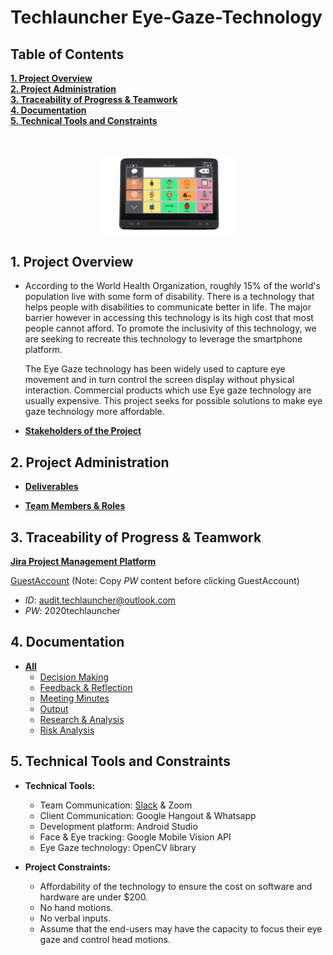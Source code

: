 # Techlauncher Eye-Gaze-Technology   
<h2><a name = "content"> Table of Contents </a></h2>

<a href = "#Title1"><b> 1. Project Overview </b></a><br/>
<a href = "#Title2"><b> 2. Project Administration </b></a><br/>
<a href = "#Title3"><b> 3. Traceability of Progress & Teamwork </b></a><br/> 
<a href = "#Title4"><b> 4. Documentation </b></a><br/> 
<a href = "#Title5"><b> 5. Technical Tools and Constraints </b></a><br/>


<br />
<p align="center">
<img src="Resources/Sample_communication_application.jpg"  width="45%" length="45%" >
</p>
<h2><a name = "Title1"> 1. Project Overview </a></h2>

* According to the World Health Organization, roughly 15% of the world's population live with some form of disability. There is a technology that helps people with disabilities to communicate better in life. The major barrier however in accessing this technology is its high cost that most people cannot afford. To promote the inclusivity of this technology, we are seeking to recreate this technology to leverage the smartphone platform.

  The Eye Gaze technology has been widely used to capture eye movement and in turn control the screen display without physical interaction. Commercial products which use Eye gaze technology are usually  expensive. This project seeks for possible solutions to make eye gaze technology more affordable.

* [**Stakeholders of the Project**](https://github.com/Ozedaval/Eye-Gaze-Technology/wiki/Stakeholders)

<h2><a name = "Title2"> 2. Project Administration </a></h2>

* [**Deliverables**](https://github.com/Ozedaval/Eye-Gaze-Technology/wiki/Deliverables)

* [**Team Members & Roles**](https://github.com/Ozedaval/Eye-Gaze-Technology/wiki/Team-Members-&-Roles)

<h2><a name = "Title3"> 3. Traceability of Progress & Teamwork</a></h2>

[**Jira Project Management Platform**](https://comp3500.atlassian.net/jira/software/projects/MEGT/boards/1/roadmap)

[GuestAccount](https://id.atlassian.com/login?application=jira&continue=https%3A%2F%2Fcomp3500.atlassian.net%2Flogin%3FredirectCount%3D1%26dest-url%3D%252Fjira%252Fsoftware%252Fprojects%252FMEGT%252Fboards%252F1%252Froadmap%26application%3Djira&email=audit.techlauncher%40outlook.com) (Note: Copy _PW_ content before clicking GuestAccount)
 - _ID_: audit.techlauncher@outlook.com
 - _PW_: 2020techlauncher

<h2><a name = "Title4"> 4. Documentation</a></h2>

- [**All**](https://drive.google.com/drive/folders/1NlzcfOPzjzUGLZtv5XBwhFZTKDHvKzTZ)
  * [Decision Making](https://drive.google.com/open?id=1saNyL4HzxOY_hxSUxgXdmyMEt44hYi6K)
  * [Feedback & Reflection](https://drive.google.com/open?id=1Ez3zpXuvb3K82JIZOckS8c_vj4hy5sOG)
  * [Meeting Minutes](https://drive.google.com/open?id=1XRX-F2_kUdTftGIQKBF57nrPVdt4L3jy)
  * [Output](https://drive.google.com/open?id=1OQ9x4_ARRlfDZPdr63_p5DNzwD6NIkFe)
  * [Research & Analysis](https://drive.google.com/open?id=1FrzmrwSpPv-w4EeVi7kL5PmxduSmQMSS)
  * [Risk Analysis](https://drive.google.com/open?id=1Uw5uD4dYpGCd37f2pzDuS4Xqts_sX_hmQ5OORyHsGHU)

<h2><a name = "Title5"> 5. Technical Tools and Constraints</a></h2>

* **Technical Tools:**
  - Team Communication: [Slack](https://techlauncher-eyegaze.slack.com/) & Zoom
  - Client Communication: Google Hangout & Whatsapp
  - Development platform: Android Studio
  - Face & Eye tracking: Google Mobile Vision API
  - Eye Gaze technology: OpenCV  library
 

* **Project Constraints:**
  - Affordability of the technology to ensure the cost on software and hardware are under $200.
  - No hand motions.
  - No verbal inputs.
  - Assume that the end-users may have the capacity to focus their eye gaze and control head motions.
 




